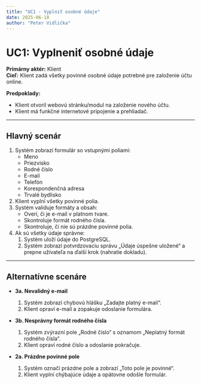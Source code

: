 ```yaml
---
title: "UC1 - Vyplniť osobné údaje"
date: 2025-06-18
author: "Peter Vidlička"
---
```


# UC1: Vyplneniť osobné údaje

**Primárny aktér:** Klient  
**Cieľ:** Klient zadá všetky povinné osobné údaje potrebné pre založenie účtu online.  

**Predpoklady:**  
- Klient otvoril webovú stránku/modul na založenie nového účtu.  
- Klient má funkčné internetové pripojenie a prehliadač.  

---


## Hlavný scenár

1. Systém zobrazí formulár so vstupnými poliami:
   - Meno  
   - Priezvisko  
   - Rodné číslo  
   - E-mail  
   - Telefón  
   - Korespondenčná adresa  
   - Trvalé bydlisko  
2. Klient vyplní všetky povinné polia.  
3. Systém validuje formáty a obsah:
   - Overí, či je e-mail v platnom tvare.  
   - Skontroluje formát rodného čísla.  
   - Skontroluje, či nie sú prázdne povinné polia.  
4. Ak sú všetky údaje správne:
   1. Systém uloží údaje do PostgreSQL.  
   2. Systém zobrazí potvrdzovaciu správu „Údaje úspešne uložené“ a prepne užívateľa na ďalší krok (nahratie dokladu).  

---

## Alternatívne scenáre

- **3a. Nevalidný e-mail**  
  1. Systém zobrazí chybovú hlášku „Zadajte platný e-mail“.  
  2. Klient opraví e-mail a zopakuje odoslanie formulára.  

- **3b. Nesprávny formát rodného čísla**  
  1. Systém zvýrazní pole „Rodné číslo“ s oznamom „Neplatný formát rodného čísla“.  
  2. Klient opraví rodné číslo a odoslanie pokračuje.  

- **2a. Prázdne povinné pole**  
  1. Systém označí prázdne pole a zobrazí „Toto pole je povinné“.  
  2. Klient vyplní chýbajúce údaje a opätovne odošle formulár.  
